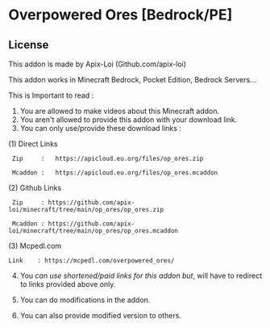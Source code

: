 # Overpowered Ores [Bedrock/PE]
## License
This addon is made by Apix-Loi (Github.com/apix-loi)

This addon works in Minecraft Bedrock, Pocket Edition, Bedrock Servers...

This is Important to read :

1. You are allowed to make videos about this Minecraft addon.
2. You aren't allowed to provide this addon with your download link.
3. You can only use/provide these download links :

 (1) Direct Links
 
     Zip     :   https://apicloud.eu.org/files/op_ores.zip
     
     Mcaddon :   https://apicloud.eu.org/files/op_ores.mcaddon
     
 (2) Github Links
 
     Zip     : https://github.com/apix-loi/minecraft/tree/main/op_ores/op_ores.zip
     
     Mcaddon : https://github.com/apix-loi/minecraft/tree/main/op_ores/op_ores.mcaddon
     
 (3) Mcpedl.com
 
    Link    : https://mcpedl.com/overpowered_ores/

4. You *can use shortened/paid links for this addon but*, will have to redirect to links provided above only.

5. You can do modifications in the addon.
6. You can also provide modified version to others.
